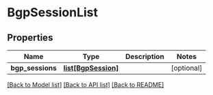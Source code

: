 # BgpSessionList


## Properties
Name | Type | Description | Notes
------------ | ------------- | ------------- | -------------
**bgp_sessions** | [**list[BgpSession]**](BgpSession.md) |  | [optional] 

[[Back to Model list]](../README.md#documentation-for-models) [[Back to API list]](../README.md#documentation-for-api-endpoints) [[Back to README]](../README.md)


